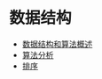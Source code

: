 # 数据结构
- [数据结构和算法概述](notes/数据结构/数据结构和算法概述/数据结构和算法概述.md)
- [算法分析](notes/数据结构/算法分析/算法分析.md)
- [排序](notes/数据结构/排序/排序.md)
